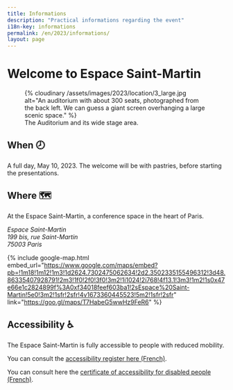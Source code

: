 ```yaml
---
title: Informations
description: "Practical informations regarding the event"
i18n-key: informations
permalink: /en/2023/informations/
layout: page
---
```


# Welcome to Espace Saint-Martin

<figure role="group" aria-labelledby="fig1">
  {% cloudinary /assets/images/2023/location/3_large.jpg alt="An auditorium with about 300 seats, photographed from the back left. We can guess a giant screen overhanging a large scenic space." %}
  <figcaption id="fig1" class="text-xs text-center">
    The Auditorium and its wide stage area.
  </figcaption>
</figure>

## When <span aria-hidden>🕗</span>

A full day, May 10, 2023. The welcome will be with pastries, before starting the presentations.


## Where <span aria-hidden>🗺️</span>

At the Espace Saint-Martin, a conference space in the heart of Paris.

<address>
  Espace Saint-Martin<br>
  199 bis, rue Saint-Martin<br>
  75003 Paris
</address>

{% include google-map.html embed_url="https://www.google.com/maps/embed?pb=!1m18!1m12!1m3!1d2624.7302475062634!2d2.3502335155496312!3d48.86335407928791!2m3!1f0!2f0!3f0!3m2!1i1024!2i768!4f13.1!3m3!1m2!1s0x47e66e1c2824899f%3A0xf34018feef603ba1!2sEspace%20Saint-Martin!5e0!3m2!1sfr!2sfr!4v1673360445523!5m2!1sfr!2sfr" link="https://goo.gl/maps/T7HabeG5wwHz9FeR6" %}

## Accessibility <span aria-hidden>♿️</span>

The Espace Saint-Martin is fully accessible to people with reduced mobility.

You can consult the [accessibility register here (French)](https://www.espacesaintmartin.com/images/contenus_pages/Fiches%20synthese%20R-V_registre.pdf).

You can consult here the [certificate of accessibility for disabled people (French)](https://www.espacesaintmartin.com/images/contenus_pages/ATTHAND.pdf).
